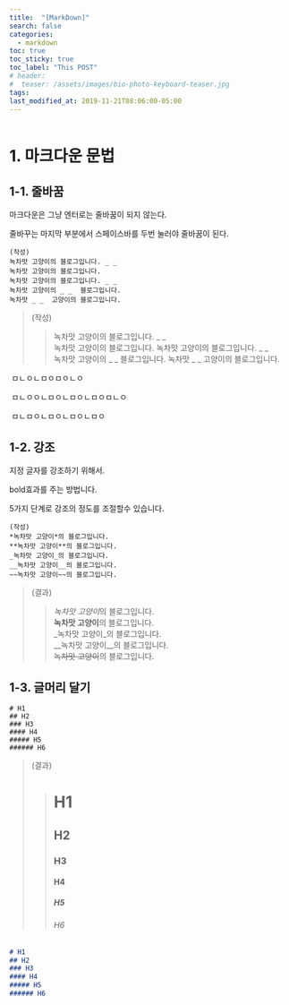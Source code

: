 ```yaml
---
title:  "[MarkDown]"
search: false
categories: 
  - markdown
toc: true
toc_sticky: true
toc_label: "This POST"
# header:
#  teaser: /assets/images/bio-photo-keyboard-teaser.jpg
tags:
last_modified_at: 2019-11-21T08:06:00-05:00
---
```


```

```

# 1. 마크다운 문법



## 1-1. 줄바꿈

마크다운은 그냥 엔터로는 줄바꿈이 되지 않는다.

줄바꾸는 마지막 부분에서 스페이스바를 두번 눌러야 줄바꿈이 된다.

```
(작성)  
녹차맛 고양이의 블로그입니다. _ _  
녹차맛 고양이의 블로그입니다.
녹차맛 고양이의 블로그입니다. _ _  
녹차맛 고양이의 _ _  블로그입니다.
녹차맛 _ _  고양이의 블로그입니다.
```

> (작성)  
>
> > 녹차맛 고양이의 블로그입니다. _ _  
> > 녹차맛 고양이의 블로그입니다.
> > 녹차맛 고양이의 블로그입니다. _ _  
> > 녹차맛 고양이의 _ _  블로그입니다.
> > 녹차맛 _ _  고양이의 블로그입니다.

​	ㅁㄴㅇㄴㅁㅇㅁㅇㄴㅇ

​	ㅁㄴㅇㅇㄴㅁㅇㄴㅁㅇㄴㅁㅇㅁㄴㅇ

​	ㅁㄴㅁㅇㄴㅁㅇㄴㅁㅇㄴㅁㅇ

## 1-2. 강조

지정 글자를 강조하기 위해서. 

bold효과를 주는 방법니다.  

5가지 단계로 강조의 정도를 조절할수 있습니다.  

```
(작성)  
*녹차맛 고양이*의 블로그입니다.    
**녹차맛 고양이**의 블로그입니다.  
_녹차맛 고양이_의 블로그입니다.  
__녹차맛 고양이__의 블로그입니다.  
~~녹차맛 고양이~~의 블로그입니다. 
```

> (결과)  
>
> > *녹차맛 고양이*의 블로그입니다.  
> > **녹차맛 고양이**의 블로그입니다.  
> > _녹차맛 고양이_의 블로그입니다.  
> > __녹차맛 고양이__의 블로그입니다.  
> > ~~녹차맛 고양이~~의 블로그입니다. 



## 1-3. 글머리 달기



```
# H1  
## H2  
### H3  
#### H4  
##### H5  
###### H6    
```

> (결과)  
>
> > # H1  
> > ## H2  
> > ### H3  
> > #### H4  
> > ##### H5  
> > ###### H6   







```markdown
# H1  
## H2  
### H3  
#### H4  
##### H5  
###### H6    
```

> 

